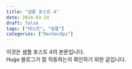 ```yaml
---
title: "샘플 포스트 4"
date: 2024-03-24
draft: false
tags: ["테스트", "샘플"]
categories: ["DevSecOps"]
---
```


이것은 샘플 포스트 4의 본문입니다.  
Hugo 블로그가 잘 작동하는지 확인하기 위한 글입니다.
